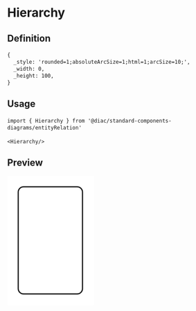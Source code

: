 # Hierarchy

## Definition

```
{
  _style: 'rounded=1;absoluteArcSize=1;html=1;arcSize=10;',
  _width: 0,
  _height: 100,
}
```

## Usage

```
import { Hierarchy } from '@diac/standard-components-diagrams/entityRelation'

<Hierarchy/>
```

## Preview

<img src="./hierarchy.png" width="200"/>
